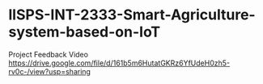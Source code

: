 # llSPS-INT-2333-Smart-Agriculture-system-based-on-IoT
Project Feedback Video 
https://drive.google.com/file/d/161b5m6HutatGKRz6YfUdeH0zh5-rv0c-/view?usp=sharing
